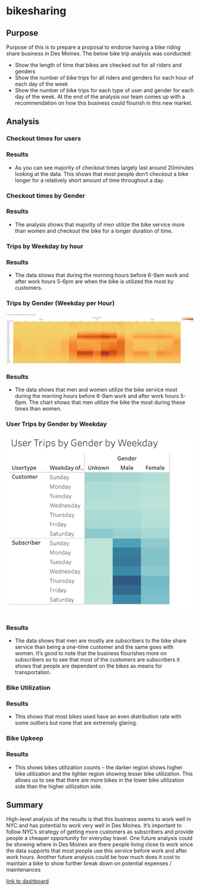 # bikesharing
## Purpose
Purpose of this is to prepare a proposal to endorse having a bike riding share business in Des Moines.
The below bike trip analysis was conducted:
- Show the length of time that bikes are checked out for all riders and genders
- Show the number of bike trips for all riders and genders for each hour of each day of the week
- Show the number of bike trips for each type of user and gender for each day of the week.
At the end of the analysis our team comes up with a recommendation on how this business could flourish in this new market. 

## Analysis 
### Checkout times for users

### Results
-	As you can see majority of checkout times largely last around 20minutes looking at the data. This shows that most people don’t checkout a bike longer for a relatively short amount of time throughout a day.

### Checkout times by Gender

### Results
-	The analysis shows that majority of men utilize the bike service more than women and checkout the bike for a longer duration of time. 

### Trips by Weekday by hour

### Results
-	The data shows that during the morning hours before 6-9am work and after work hours 5-6pm are when the bike is utilized the most by customers.

### Trips by Gender (Weekday per Hour)
![This is an Image]( https://github.com/adamtavi/bikesharing/blob/main/Trips%20for%20workday%20by%20each%20hour%20wiz%20(2).png)
### Results
-	The data shows that men and women utilize the bike service most during the morning hours before 6-9am work and after work hours 5-6pm. The chart shows that men utilize the bike the most during these times than women.

### User Trips by Gender by Weekday
![This is an Image]( https://github.com/adamtavi/bikesharing/blob/main/User%20Trips%20by%20Gender.png)
### Results
-	The data shows that men are mostly are subscribers to the bike share service than being a one-time customer and the same goes with women. It’s good to note that the business flourishes more on subscribers so to see that most of the customers are subscribers it shows that people are dependent on the bikes as means for transportation.

### Bike Utilization

### Results
-	This shows that most bikes used have an even distribution rate with some outliers but none that are extremely glaring.

### Bike Upkeep

### Results
-	This shows bikes utilization counts – the darker region shows higher bike utilization and the lighter region showing lesser bike utilization. This allows us to see that there are more bikes in the lower bike utilization side than the higher utilization side.

## Summary
High-level analysis of the results is that this business seems to work well in NYC and has potential to work very well in Des Moines. It’s important to follow NYC’s strategy of getting more customers as subscribers and provide people a cheaper opportunity for everyday travel. 
One future analysis could be showing where in Des Moines are there people living close to work since the data supports that most people use this service before work and after work hours. Another future analysis could be how much does it cost to maintain a bike to show further break down on potential expenses / maintenances

[link to dashboard](https://public.tableau.com/app/profile/adam.joshua.tavizon/viz/NYCStory_16381300020350/NYCStory)

